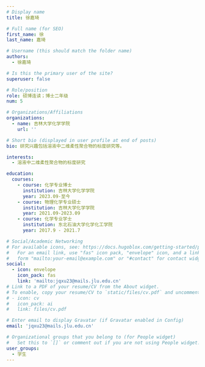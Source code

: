 ```yaml
---
# Display name
title: 徐嘉琦

# Full name (for SEO)
first_name: 徐
last_name: 嘉琦

# Username (this should match the folder name)
authors:
  - 徐嘉琦

# Is this the primary user of the site?
superuser: false

# Role/position
role: 硕博连读；博士二年级
num: 5

# Organizations/Affiliations
organizations:
  - name: 吉林大学化学学院
    url: ''

# Short bio (displayed in user profile at end of posts)
bio: 研究兴趣包括溶液中二维柔性聚合物的标度研究等。

interests:
  - 溶液中二维柔性聚合物的标度研究

education:
  courses:
    - course: 化学专业博士
      institution: 吉林大学化学学院
      year: 2023.09-至今
    - course: 物理化学专业硕士
      institution: 吉林大学化学学院
      year: 2021.09-2023.09
    - course: 化学专业学士
      institution: 东北石油大学化学化工学院
      year: 2017.9 - 2021.7

# Social/Academic Networking
# For available icons, see: https://docs.hugoblox.com/getting-started/page-builder/#icons
#   For an email link, use "fas" icon pack, "envelope" icon, and a link in the
#   form "mailto:your-email@example.com" or "#contact" for contact widget.
social:
  - icon: envelope
    icon_pack: fas
    link: 'mailto:jqxu23@mails.jlu.edu.cn'
# Link to a PDF of your resume/CV from the About widget.
# To enable, copy your resume/CV to `static/files/cv.pdf` and uncomment the lines below.
# - icon: cv
#   icon_pack: ai
#   link: files/cv.pdf

# Enter email to display Gravatar (if Gravatar enabled in Config)
email: 'jqxu23@mails.jlu.edu.cn'

# Organizational groups that you belong to (for People widget)
#   Set this to `[]` or comment out if you are not using People widget.
user_groups:
  - 学生
---
```

